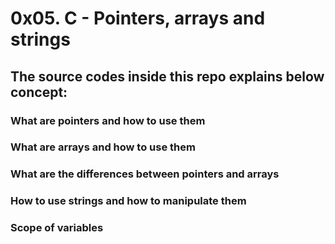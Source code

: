 # 0x05. C - Pointers, arrays and strings
## The source codes inside this repo explains below concept:
### What are pointers and how to use them
### What are arrays and how to use them
### What are the differences between pointers and arrays
### How to use strings and how to manipulate them
### Scope of variables
